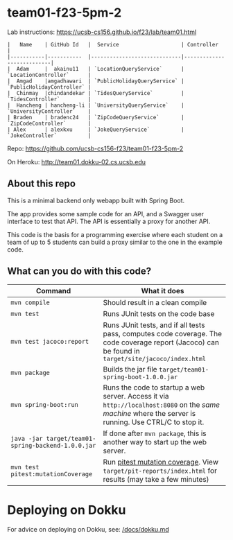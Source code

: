 # team01-f23-5pm-2

Lab instructions: <https://ucsb-cs156.github.io/f23/lab/team01.html>

```
|   Name    | GitHub Id   |  Service                    | Controller                |
|-----------|-----------  |-----------------------------|---------------------------| 
|  Adam     |  akainu11   | `LocationQueryService`      | `LocationController`      |   
|  Amgad    |amgadhawari  | `PublicHolidayQueryService` | `PublicHolidayController` |   
|  Chinmay  |chindandekar | `TidesQueryService`         | `TidesController`         |   
|  Hancheng | hancheng-li | `UniversityQueryService`    | `UniversityController`    |
| Braden    | bradenc24   | `ZipCodeQueryService`       | `ZipCodeController`       |
| Alex      | alexkxu     | `JokeQueryService`          | `JokeController`          |
```

Repo: https://github.com/ucsb-cs156-f23/team01-f23-5pm-2

On Heroku: http://team01.dokku-02.cs.ucsb.edu

## About this repo

This is a minimal backend only webapp built with Spring Boot.

The app provides some sample code for an API, and a Swagger user interface
to test that API.  The API is essentially a proxy for another API.

This code is the basis for a programming exercise where each student on a
team of up to 5 students can build a proxy similar to the one in the example code.

## What can you do with this code?

| Command | What it does   |
|----------|---------------------------------------|
| `mvn compile` | Should result in a clean compile |
| `mvn test` | Runs JUnit tests on the code base |
| `mvn test jacoco:report` | Runs JUnit tests, and if all tests pass, computes code coverage.  The code coverage report (Jacoco) can be found in `target/site/jacoco/index.html` |
| `mvn package` | Builds the jar file `target/team01-spring-boot-1.0.0.jar` |
| `mvn spring-boot:run` | Runs the code to startup a web server.  Access it via `http://localhost:8080` on the *same machine* where the server is running.  Use CTRL/C to stop it. |
| `java -jar target/team01-spring-backend-1.0.0.jar` | If done after `mvn package`, this is another way to start up the web server.|
| `mvn test pitest:mutationCoverage` | Run [pitest mutation coverage](https://pitest.org).  View `target/pit-reports/index.html` for results (may take a few minutes)|

# Deploying on Dokku

For advice on deploying on Dokku, see: [/docs/dokku.md](/docs/dokku.md)

